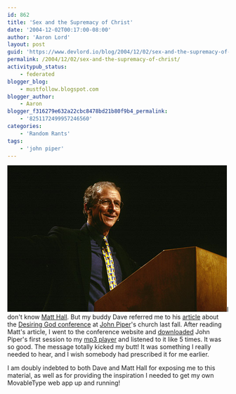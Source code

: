 ```yaml
---
id: 862
title: 'Sex and the Supremacy of Christ'
date: '2004-12-02T00:17:00-08:00'
author: 'Aaron Lord'
layout: post
guid: 'https://www.devlord.io/blog/2004/12/02/sex-and-the-supremacy-of-christ/'
permalink: /2004/12/02/sex-and-the-supremacy-of-christ/
activitypub_status:
    - federated
blogger_blog:
    - mustfollow.blogspot.com
blogger_author:
    - Aaron
blogger_f316279e632a22cbc8478bd21b80f9b4_permalink:
    - '8251172499957246560'
categories:
    - 'Random Rants'
tags:
    - 'john piper'
---
```


<p style="text-align:left;"><a href="/assets/img/2011/10/piper_natcon_04.jpg"><img class="aligncenter" style="border-color:initial;border-style:initial;border-width:0;" src="/assets/img/2011/10/piper_natcon_04.jpg?w=500" alt="" width="500" height="333" border="0" /></a>I don't know <a href="http://www.matthewhall.net/" target="_blank" rel="noopener">Matt Hall</a>. But my buddy Dave referred me to his <a href="http://matthewhall.net/index.php?p=463" target="_blank" rel="noopener">article</a> about the <a href="http://www.desiringgod.org/Events/NationalConferences/Archives/2004/">Desiring God conference</a> at <a href="http://www.desiringgod.org/" target="_blank" rel="noopener">John Piper</a>'s church last fall. After reading Matt's article, I went to the conference website and <a href="http://www.desiringgod.org/ResourceLibrary/ConferenceMessages/ByConference/2/" target="_blank" rel="noopener">downloaded</a> John Piper's first session to my <a href="http://www.amazon.com/exec/obidos/ASIN/B0002DOX9O/lbmusic">mp3 player</a> and listened to it like 5 times. It was so good. The message totally kicked my butt! It was something I really needed to hear, and I wish somebody had prescribed it for me earlier.</p>
I am doubly indebted to both Dave and Matt Hall for exposing me to this material, as well as for providing the inspiration I needed to get my own MovableType web app up and running!